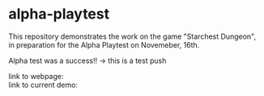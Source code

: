 # alpha-playtest

This repository demonstrates the work on the game "Starchest Dungeon", in preparation for the Alpha Playtest on Novemeber, 16th.

Alpha test was a success!!
-> this is a test push

link to webpage: <br/>
link to current demo: 
